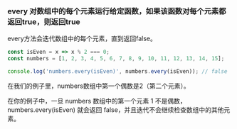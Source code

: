 ### every 对数组中的每个元素运行给定函数，如果该函数对每个元素都返回true，则返回true
every方法会迭代数组中的每个元素，直到返回false。

```js
const isEven = x => x % 2 === 0;
const numbers = [1, 2, 3, 4, 5, 6, 7, 8, 9, 10, 11, 12, 13, 14, 15];

console.log('numbers.every(isEven)', numbers.every(isEven)); // false
```
在我们的例子里，numbers数组中第一个偶数是2（第二个元素）。

在你的例子中，一旦 numbers 数组中的第一个元素 1 不是偶数，numbers.every(isEven) 就会返回 false，并且迭代不会继续检查数组中的其他元素。